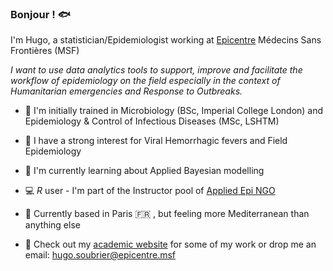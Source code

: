 ### Bonjour ! 🐟

I'm Hugo, a statistician/Epidemiologist working at [Epicentre](https://epicentre.msf.org/) Médecins Sans Frontières (MSF)

_I want to use data analytics tools to support, improve and facilitate the workflow of epidemiology on the field especially in the context of Humanitarian emergencies and Response to Outbreaks._

- 🔬 I'm initially trained in Microbiology (BSc, Imperial College London) and Epidemiology & Control of Infectious Diseases (MSc, LSHTM)
  
- 🦇 I have a strong interest for Viral Hemorrhagic fevers and Field Epidemiology
  
- 🌱 I'm currently learning about Applied Bayesian modelling

- 💻 _R_ user - I'm part of the Instructor pool of [Applied Epi NGO](https://appliedepi.org/)

- 🌊 Currently based in Paris 🇫🇷 , but feeling more Mediterranean than anything else 
  
- 📝 Check out my [academic website](https://www.hugzsoubrier.com/) for some of my work or drop me an email: hugo.soubrier@epicentre.msf 
